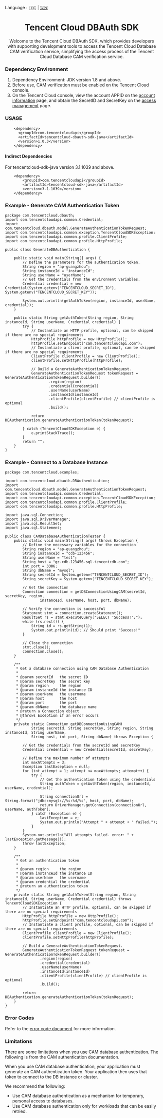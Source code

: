 Language : 🇺🇸 | [🇨🇳](./README.zh-CN.md)
<h1 align="center">Tencent Cloud DBAuth SDK</h1>
<div align="center">
Welcome to the Tencent Cloud DBAuth SDK, which provides developers with supporting development tools to access the Tencent Cloud Database CAM verification service, simplifying the access process of the Tencent Cloud Database CAM verification service.
</div>

### Dependency Environment

1. Dependency Environment: JDK version 1.8 and above.
2. Before use, CAM verification must be enabled on the Tencent Cloud console.
3. On the Tencent Cloud console, view the account APPID on
   the [account information](https://console.cloud.tencent.com/developer) page, and obtain the SecretID and SecretKey on
   the [access management](https://console.cloud.tencent.com/cam/capi) page.

### USAGE

```
    <dependency>
      <groupId>com.tencentcloudapi</groupId>
      <artifactId>tencentcloud-dbauth-sdk-java</artifactId>
      <version>1.0.3</version>
    </dependency>
```

#### Indirect Dependencies

For tencentcloud-sdk-java version 3.1.1039 and above.

```
    <dependency>
        <groupId>com.tencentcloudapi</groupId>
        <artifactId>tencentcloud-sdk-java</artifactId>
        <version>3.1.1039</version>
    </dependency>
```

### Example - Generate CAM Authentication Token

```
package com.tencentcloud.dbauth;
import com.tencentcloudapi.common.Credential;
import com.tencentcloud.dbauth.model.GenerateAuthenticationTokenRequest;
import com.tencentcloudapi.common.exception.TencentCloudSDKException;
import com.tencentcloudapi.common.profile.ClientProfile;
import com.tencentcloudapi.common.profile.HttpProfile;

public class GenerateDBAuthentication {

    public static void main(String[] args) {
        // Define the parameters for the authentication token.
        String region = "ap-guangzhou";
        String instanceId = "instanceId";
        String userName = "userName";
        // Get the credentials from the environment variables.
        Credential credential = new Credential(System.getenv("TENCENTCLOUD_SECRET_ID"), System.getenv("TENCENTCLOUD_SECRET_KEY"));

        System.out.println(getAuthToken(region, instanceId, userName, credential));
    }

    public static String getAuthToken(String region, String instanceId, String userName, Credential credential) {
        try {
            // Instantiate an HTTP profile, optional, can be skipped if there are no special requirements
            HttpProfile httpProfile = new HttpProfile();
            httpProfile.setEndpoint("cam.tencentcloudapi.com");
            // Instantiate a client profile, optional, can be skipped if there are no special requirements
            ClientProfile clientProfile = new ClientProfile();
            clientProfile.setHttpProfile(httpProfile);

            // Build a GenerateAuthenticationTokenRequest.
            GenerateAuthenticationTokenRequest tokenRequest = GenerateAuthenticationTokenRequest.builder()
                    .region(region)
                    .credential(credential)
                    .userName(userName)
                    .instanceId(instanceId)
                    .clientProfile(clientProfile) // clientProfile is optional
                    .build();

            return DBAuthentication.generateAuthenticationToken(tokenRequest);

        } catch (TencentCloudSDKException e) {
            e.printStackTrace();
        }
        return "";
    }
}
```

### Example - Connect to a Database Instance

```
package com.tencentcloud.examples;

import com.tencentcloud.dbauth.DBAuthentication;
import com.tencentcloud.dbauth.model.GenerateAuthenticationTokenRequest;
import com.tencentcloudapi.common.Credential;
import com.tencentcloudapi.common.exception.TencentCloudSDKException;
import com.tencentcloudapi.common.profile.ClientProfile;
import com.tencentcloudapi.common.profile.HttpProfile;

import java.sql.Connection;
import java.sql.DriverManager;
import java.sql.ResultSet;
import java.sql.Statement;

public class CAMDatabaseAuthenticationTester {
    public static void main(String[] args) throws Exception {
        // Define the necessary variables for the connection
        String region = "ap-guangzhou";
        String instanceId = "cdb-123456";
        String userName = "test";
        String host = "gz-cdb-123456.sql.tencentcdb.com";
        int port = 3306;
        String dbName = "mysql";
        String secretId = System.getenv("TENCENTCLOUD_SECRET_ID");
        String secretKey = System.getenv("TENCENTCLOUD_SECRET_KEY");

        // Get the connection
        Connection connection = getDBConnectionUsingCAM(secretId, secretKey, region,
                instanceId, userName, host, port, dbName);

        // Verify the connection is successful
        Statement stmt = connection.createStatement();
        ResultSet rs = stmt.executeQuery("SELECT 'Success!';");
        while (rs.next()) {
            String id = rs.getString(1);
            System.out.println(id); // Should print "Success!"
        }

        // Close the connection
        stmt.close();
        connection.close();
    }

    /**
     * Get a database connection using CAM Database Authentication
     *
     * @param secretId   the secret ID
     * @param secretKey  the secret key
     * @param region     the region
     * @param instanceId the instance ID
     * @param userName   the username
     * @param host       the host
     * @param port       the port
     * @param dbName     the database name
     * @return a Connection object
     * @throws Exception if an error occurs
     */
    private static Connection getDBConnectionUsingCAM(
            String secretId, String secretKey, String region, String instanceId, String userName,
            String host, int port, String dbName) throws Exception {

        // Get the credentials from the secretId and secretKey
        Credential credential = new Credential(secretId, secretKey);

        // Define the maximum number of attempts
        int maxAttempts = 3;
        Exception lastException = null;
        for (int attempt = 1; attempt <= maxAttempts; attempt++) {
            try {
                // Get the authentication token using the credentials
                String authToken = getAuthToken(region, instanceId, userName, credential);

                String connectionUrl = String.format("jdbc:mysql://%s:%d/%s", host, port, dbName);
                return DriverManager.getConnection(connectionUrl, userName, authToken);
            } catch (Exception e) {
                lastException = e;
                System.out.println("Attempt " + attempt + " failed.");
            }
        }
        System.out.println("All attempts failed. error: " + lastException.getMessage());
        throw lastException;
    }

    /**
     * Get an authentication token
     *
     * @param region     the region
     * @param instanceId the instance ID
     * @param userName   the username
     * @param credential the credential
     * @return an authentication token
     */
    private static String getAuthToken(String region, String instanceId, String userName, Credential credential) throws TencentCloudSDKException {
        // Instantiate an HTTP profile, optional, can be skipped if there are no special requirements
        HttpProfile httpProfile = new HttpProfile();
        httpProfile.setEndpoint("cam.tencentcloudapi.com");
        // Instantiate a client profile, optional, can be skipped if there are no special requirements
        ClientProfile clientProfile = new ClientProfile();
        clientProfile.setHttpProfile(httpProfile);

        // Build a GenerateAuthenticationTokenRequest.
        GenerateAuthenticationTokenRequest tokenRequest = GenerateAuthenticationTokenRequest.builder()
                .region(region)
                .credential(credential)
                .userName(userName)
                .instanceId(instanceId)
                .clientProfile(clientProfile) // clientProfile is optional
                .build();

        return DBAuthentication.generateAuthenticationToken(tokenRequest);
    }
}
```

### Error Codes

Refer to the [error code document](https://cloud.tencent.com/document/product/598/33168) for more information.

### Limitations

There are some limitations when you use CAM database authentication. The following is from the CAM authentication
documentation.

When you use CAM database authentication, your application must generate an CAM authentication token. Your application
then uses that token to connect to the DB instance or cluster.

We recommend the following:

* Use CAM database authentication as a mechanism for temporary, personal access to databases.
* Use CAM database authentication only for workloads that can be easily retried.